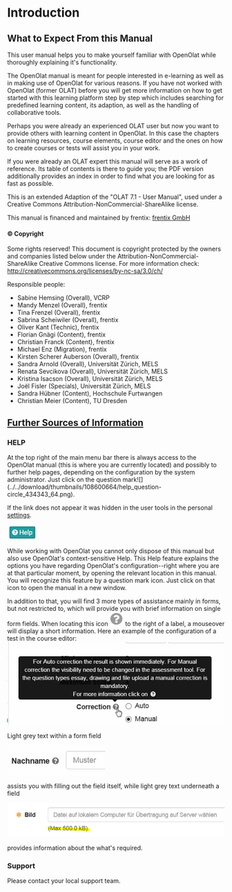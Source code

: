 # Introduction

## What to Expect From this Manual

This user manual helps you to make yourself familiar with OpenOlat while
thoroughly explaining it's functionality.

The OpenOlat manual is meant for people interested in e-learning as well as in
making use of OpenOlat for various reasons. If you have not worked with
OpenOlat (former OLAT) before you will get more information on how to get
started with this learning platform step by step which includes searching for
predefined learning content, its adaption, as well as the handling of
collaborative tools.

Perhaps you were already an experienced OLAT user but now you want to provide
others with learning content in OpenOlat. In this case the chapters on
learning resources, course elements, course editor and the ones on how to
create courses or tests will assist you in your work.

If you were already an OLAT expert this manual will serve as a work of
reference. Its table of contents is there to guide you; the PDF version
additionally provides an index in order to find what you are looking for as
fast as possible.

This is an extended Adaption of the "OLAT 7.1 - User Manual", used under a
Creative Commons Attribution-NonCommercial-ShareAlike license.

This manual is financed and maintained by frentix: [frentix
GmbH](https://www.frentix.com/)

#### © Copyright

Some rights reserved! This document is copyright protected by the owners and
companies listed below under the Attribution-NonCommercial-ShareAlike Creative
Commons license. For more information check:
<http://creativecommons.org/licenses/by-nc-sa/3.0/ch/>

Responsible people:

  * Sabine Hemsing (Overall), VCRP
  * Mandy Menzel (Overall), frentix
  * Tina Frenzel (Overall), frentix
  * Sabrina Scheiwiler (Overall), frentix
  * Oliver Kant (Technic), frentix
  * Florian Gnägi (Content), frentix
  * Christian Franck (Content), frentix
  * Michael Enz (Migration), frentix
  * Kirsten Scherer Auberson (Overall), frentix
  * Sandra Arnold (Overall), Universität Zürich, MELS
  * Renata Sevcikova (Overall), Universität Zürich, MELS
  * Kristina Isacson (Overall), Universität Zürich, MELS 
  * Joël Fisler (Specials), Universität Zürich, MELS
  * Sandra Hübner (Content), Hochschule Furtwangen
  * Christian Meier (Content), TU Dresden


##  [Further Sources of Information](Further+Sources+of+Information.html)

### HELP

At the top right of the main menu bar there is always access to the OpenOlat
manual (this is where you are currently located) and possibly to further help
pages, depending on the configuration by the system administrator.  Just click
on the question mark![](../../download/thumbnails/108600664/help_question-
circle_434343_64.png).

If the link does not appear it was hidden in the user tools in the personal
[settings](https://confluence.openolat.org/display/OO152EN/Configuration).

 ![](assets/help.png)

While working with OpenOlat you cannot only dispose of this manual but also
use OpenOlat's  context-sensitive Help. This Help feature explains the options
you have regarding OpenOlat's configuration--right where you are at that
particular moment, by opening the relevant location in this manual. You will
recognize this feature by a question mark icon. Just click on that icon to
open the manual in a new window.

In addition to that, you will find 3 more types of assistance mainly in forms,
but not restricted to, which will provide you with brief information on single
form fields. When locating this icon
![](assets/hover_help.png)
to the right of a label, a mouseover will display a short information. Here an
example of the configuration of a test in the course editor:
![](assets/example_Fragezeichen.jpg)

  

Light grey text within a form field

![](assets/help_gui_demo.jpg)  

assists you with filling out the field itself, while light grey text
underneath a field

![](assets/help_gui_demo1.png)  

provides information about the what's required.

### Support

Please contact your local support team.

  
